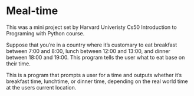 # Meal-time
This was a mini project set by Harvard Univeristy Cs50 Introduction to Programing with Python course.

Suppose that you’re in a country where it’s customary to eat breakfast between 7:00 and 8:00, lunch between 12:00 and 13:00, and dinner between 18:00 and 19:00. This program tells the user what to eat base on their time.

This is a program that prompts a user for a time and outputs whether it’s breakfast time, lunchtime, or dinner time, depending on the real world time at the users current location.
